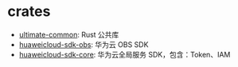 # crates

- [ultimate-common](ultimate-common): Rust 公共库
- [huaweicloud-sdk-obs](huaweicloud-sdk-core): 华为云 OBS SDK
- [huaweicloud-sdk-core](huaweicloud-sdk-core): 华为云全局服务 SDK，包含：Token、IAM
